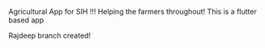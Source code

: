Agricultural App for SIH !!!
Helping the farmers throughout!
This is a flutter based app

Rajdeep branch created!
